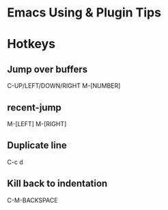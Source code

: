 Emacs Using & Plugin Tips
======

# Hotkeys
## Jump over buffers
C-UP/LEFT/DOWN/RIGHT
M-[NUMBER]
## recent-jump
M-[LEFT]
M-[RIGHT]
## Duplicate line
C-c d
## Kill back to indentation
C-M-BACKSPACE
